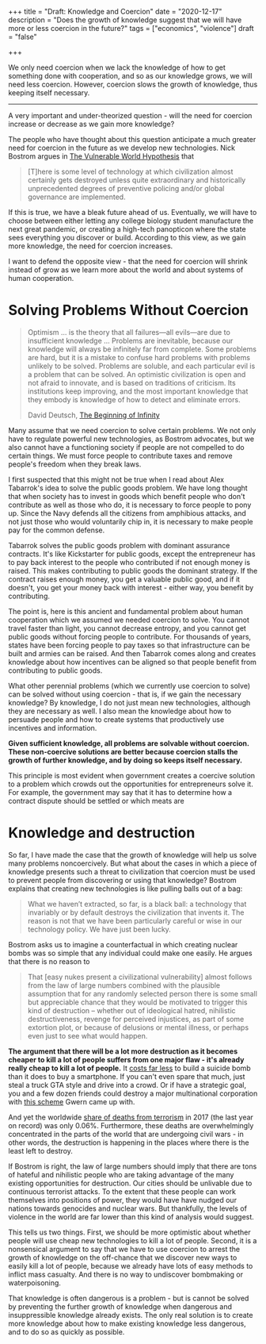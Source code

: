 +++
title = "Draft: Knowledge and Coercion"
date = "2020-12-17"
description = "Does the growth of knowledge suggest that we will have more or less coercion in the future?"
tags = ["economics", "violence"]
draft = "false"

+++

We only need coercion when we lack the knowledge of how to get something done with cooperation, and so as our knowledge grows, we will need less coercion. However, coercion slows the growth of knowledge, thus keeping itself necessary.

---

A very important and under-theorized question - will the need for coercion increase or decrease as we gain more knowledge?

The people who have thought about this question anticipate a much greater need for coercion in the future as we develop new technologies. Nick Bostrom argues in [The Vulnerable World Hypothesis](https://www.nickbostrom.com/papers/vulnerable.pdf) that

> [T]here is some level of technology at which civilization almost certainly gets destroyed unless quite extraordinary and historically unprecedented degrees of preventive policing and/or global governance are implemented.

If this is true, we have a bleak future ahead of us. Eventually, we will have to choose between either letting any college biology student manufacture the next great pandemic, or creating a high-tech panopticon where the state sees everything you discover or build. According to this view, as we gain more knowledge, the need for coercion increases.

I want to defend the opposite view - that the need for coercion will shrink instead of grow as we learn more about the world and about systems of human cooperation.

# Solving Problems Without Coercion

> Optimism ... is the theory that all failures—all evils—are due to insufficient knowledge ... Problems are inevitable, because our knowledge will always be infinitely far from complete. Some problems are hard, but it is a mistake to confuse hard problems with problems unlikely to be solved. Problems are soluble, and each particular evil is a problem that can be solved. An optimistic civilization is open and not afraid to innovate, and is based on traditions of criticism. Its institutions keep improving, and the most important knowledge that they embody is knowledge of how to detect and eliminate errors.
>
> David Deutsch, [The Beginning of Infinity](https://www.amazon.com/Beginning-Infinity-Explanations-Transform-World/dp/0143121359/)

Many assume that we need coercion to solve certain problems. We not only have to regulate powerful new technologies, as Bostrom advocates, but we also cannot have a functioning society if people are not compelled to do certain things. We must force people to contribute taxes and remove people's freedom when they break laws.

I first suspected that this might not be true when I read about Alex Tabarrok's idea to solve the public goods problem. We have long thought that when society has to invest in goods which benefit people who don't contribute as well as those who do, it is necessary to force people to pony up. Since the Navy defends all the citizens from amphibious attacks, and not just those who would voluntarily chip in, it is necessary to make people pay for the common defense.

Tabarrok solves the public goods problem with dominant assurance contracts. It's like Kickstarter for public goods, except the entrepreneur has to pay back interest to the people who contributed if not enough money is raised. This makes contributing to public goods the dominant strategy. If the contract raises enough money, you get a valuable public good, and if it doesn't, you get your money back with interest - either way, you benefit by contributing.

The point is, here is this ancient and fundamental problem about human cooperation which we assumed we needed coercion to solve. You cannot travel faster than light, you cannot decrease entropy, and you cannot get public goods without forcing people to contribute. For thousands of years, states have been forcing people to pay taxes so that infrastructure can be built and armies can be raised. And then Tabarrok comes along and creates knowledge about how incentives can be aligned so that people benefit from contributing to public goods.

What other perennial problems (which we currently use coercion to solve) can be solved without using coercion - that is, if we gain the necessary knowledge? By knowledge, I do not just mean new technologies, although they are necessary as well. I also mean the knowledge about how to persuade people and how to create systems that productively use incentives and information.

**Given sufficient knowledge, all problems are solvable without coercion. These non-coercive solutions are better because coercion stalls the growth of further knowledge, and by doing so keeps itself necessary.**

This principle is most evident when government creates a coercive solution to a problem which crowds out the opportunities for entrepreneurs solve it. For example, the government may say that it has to determine how a contract dispute should be settled or which meats are

# Knowledge and destruction

So far, I have made the case that the growth of knowledge will help us solve many problems noncoercively. But what about the cases in which a piece of knowledge presents such a threat to civilization that coercion must be used to prevent people from discovering or using that knowledge? Bostrom explains that creating new technologies is like pulling balls out of a bag:

> What we haven’t extracted, so far, is a black ball: a technology that invariably or by default destroys the civilization that invents it. The reason is not that we have been particularly careful or wise in our technology policy. We have just been lucky.

Bostrom asks us to imagine a counterfactual in which creating nuclear bombs was so simple that any individual could make one easily. He argues that there is no reason to

> That [easy nukes present a civilizational vulnerability] almost follows from the law of large numbers combined with the plausible assumption that for any randomly selected person there is some small but appreciable chance that they would be motivated to trigger this kind of destruction – whether out of ideological hatred, nihilistic destructiveness, revenge for perceived injustices, as part of some extortion plot, or because of delusions or mental illness, or perhaps even just to see what would happen.

**The argument that there will be a lot more destruction as it becomes cheaper to kill a lot of people suffers from one major flaw - it's already really cheap to kill a lot of people.** It [costs far less](https://www.gwern.net/docs/www/www.nato.int/c3fe55ee2c40a312f1cbd63cb6e7308ecf6e20bf.html) to build a suicide bomb than it does to buy a smartphone. If you can't even spare that much, just steal a truck GTA style and drive into a crowd. Or if have a strategic goal, you and a few dozen friends could destroy a major multinational corporation with [this scheme](https://www.gwern.net/Terrorism-is-not-Effective#on-the-absence-of-true-fanatics) Gwern came up with.

And yet the worldwide [share of deaths from terrorism](https://ourworldindata.org/terrorism#what-share-of-deaths-are-from-terrorism) in 2017 (the last year on record) was only 0.06%. Furthermore, these deaths are overwhelmingly concentrated in the parts of the world that are undergoing civil wars - in other words, the destruction is happening in the places where there is the least left to destroy.

If Bostrom is right, the law of large numbers should imply that there are tons of hateful and nihilistic people who are taking advantage of the many existing opportunities for destruction. Our cities should be unlivable due to continuous terrorist attacks. To the extent that these people can work themselves into positions of power, they would have have nudged our nations towards genocides and nuclear wars. But thankfully, the levels of violence in the world are far lower than this kind of analysis would suggest.

This tells us two things. First, we should be more optimistic about whether people will use cheap new technologies to kill a lot of people. Second, it is a nonsensical argument to say that we have to use coercion to arrest the growth of knowledge on the off-chance that we discover new ways to easily kill a lot of people, because we already have lots of easy methods to inflict mass casualty. And there is no way to undiscover bombmaking or waterpoisoning.

That knowledge is often dangerous is a problem - but is cannot be solved by preventing the further growth of knowledge when dangerous and insuppressible knowledge already exists. The only real solution is to create more knowledge about how to make existing knowledge less dangerous, and to do so as quickly as possible.
